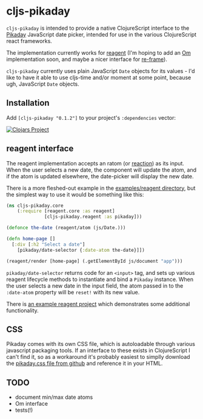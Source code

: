 # cljs-pikaday

`cljs-pikaday` is intended to provide a native ClojureScript interface to the 
[Pikaday](https://github.com/dbushell/Pikaday) JavaScript date picker, intended 
for use in the various ClojureScript react frameworks.

The implementation currently works for 
[reagent](https://github.com/reagent-project/reagent) (I'm hoping to add an 
[Om]() implementation soon, and maybe a nicer interface for 
[re-frame](https://github.com/Day8/re-frame)).

`cljs-pikaday` currently uses plain JavaScript `Date` objects for 
its values - I'd like to have it able to use cljs-time and/or 
moment at some point, because ugh, JavaScript `Date` objects.

## Installation

Add `[cljs-pikaday "0.1.2"]` to your project's `:dependencies` vector:

[![Clojars Project](http://clojars.org/cljs-pikaday/latest-version.svg)](http://clojars.org/cljs-pikaday)

## reagent interface

The reagent implementation accepts an ratom 
(or [reaction](https://github.com/Day8/re-frame#how-flow-happens-in-reagent))
as its input. When the user selects a new date, the component will update 
the atom, and if the atom is updated elsewhere, the date-picker will display 
the new date.

There is a more fleshed-out example in the 
[examples/reagent directory](examples/reagent/), but the simplest way to use
it would be something like this:

```clojure
(ns cljs-pikaday.core
    (:require [reagent.core :as reagent]
              [cljs-pikaday.reagent :as pikaday]))

(defonce the-date (reagent/atom (js/Date.)))

(defn home-page []
  [:div [:h2 "Select a date"]
    [pikaday/date-selector {:date-atom the-date}]])

(reagent/render [home-page] (.getElementById js/document "app")))
```

`pikaday/date-selector` returns code for an `<input>` tag, and 
sets up various reagent lifecycle methods to instantiate and bind 
a `Pikaday` instance. When the user selects a new date in the input 
field, the atom passed in to the `:date-atom` property will be 
`reset!` with its new value.

There is [an example reagent project](examples/reagent/) which demonstrates 
some additional functionality.

## CSS

Pikaday comes with its own CSS file, which is autoloadable through various 
javascript packaging tools. If an interface to these exists in ClojureScript 
I can't find it, so as a workaround it's probably easiest to simplly download 
the [pikaday.css file from github](https://github.com/dbushell/Pikaday/blob/master/css/pikaday.css)
and reference it in your HTML.

## TODO

* document min/max date atoms
* Om interface
* tests(!)
